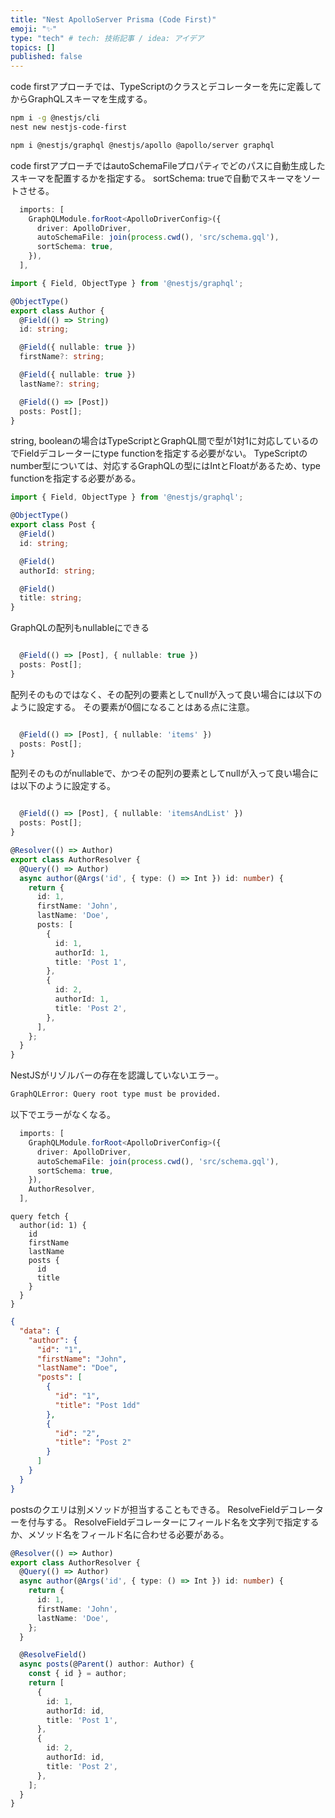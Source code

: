 ```yaml
---
title: "Nest ApolloServer Prisma (Code First)"
emoji: "✨"
type: "tech" # tech: 技術記事 / idea: アイデア
topics: []
published: false
---
```


code firstアプローチでは、TypeScriptのクラスとデコレーターを先に定義してからGraphQLスキーマを生成する。

```sh
npm i -g @nestjs/cli
nest new nestjs-code-first
```

```sh
npm i @nestjs/graphql @nestjs/apollo @apollo/server graphql
```

code firstアプローチではautoSchemaFileプロパティでどのパスに自動生成したスキーマを配置するかを指定する。
sortSchema: trueで自動でスキーマをソートさせる。
 
```ts:app.module.ts
  imports: [
    GraphQLModule.forRoot<ApolloDriverConfig>({
      driver: ApolloDriver,
      autoSchemaFile: join(process.cwd(), 'src/schema.gql'),
      sortSchema: true,
    }),
  ],
```

```ts:Author/models/author.model.ts
import { Field, ObjectType } from '@nestjs/graphql';

@ObjectType()
export class Author {
  @Field(() => String)
  id: string;

  @Field({ nullable: true })
  firstName?: string;

  @Field({ nullable: true })
  lastName?: string;

  @Field(() => [Post])
  posts: Post[];
}
```

string, booleanの場合はTypeScriptとGraphQL間で型が1対1に対応しているのでFieldデコレーターにtype functionを指定する必要がない。
TypeScriptのnumber型については、対応するGraphQLの型にはIntとFloatがあるため、type functionを指定する必要がある。

```ts:Post/models/post.model.ts
import { Field, ObjectType } from '@nestjs/graphql';

@ObjectType()
export class Post {
  @Field()
  id: string;

  @Field()
  authorId: string;

  @Field()
  title: string;
}
```

GraphQLの配列もnullableにできる

```ts:Author/models/author.model.ts

  @Field(() => [Post], { nullable: true })
  posts: Post[];
}
```

配列そのものではなく、その配列の要素としてnullが入って良い場合には以下のように設定する。
その要素が0個になることはある点に注意。

```ts:Author/models/author.model.ts

  @Field(() => [Post], { nullable: 'items' })
  posts: Post[];
}
```

配列そのものがnullableで、かつその配列の要素としてnullが入って良い場合には以下のように設定する。

```ts:Author/models/author.model.ts

  @Field(() => [Post], { nullable: 'itemsAndList' })
  posts: Post[];
}
```

```ts:Author/author.resolver.ts
@Resolver(() => Author)
export class AuthorResolver {
  @Query(() => Author)
  async author(@Args('id', { type: () => Int }) id: number) {
    return {
      id: 1,
      firstName: 'John',
      lastName: 'Doe',
      posts: [
        {
          id: 1,
          authorId: 1,
          title: 'Post 1',
        },
        {
          id: 2,
          authorId: 1,
          title: 'Post 2',
        },
      ],
    };
  }
}
```

NestJSがリゾルバーの存在を認識していないエラー。

```sh
GraphQLError: Query root type must be provided.
```

以下でエラーがなくなる。

```ts:app.module.ts
  imports: [
    GraphQLModule.forRoot<ApolloDriverConfig>({
      driver: ApolloDriver,
      autoSchemaFile: join(process.cwd(), 'src/schema.gql'),
      sortSchema: true,
    }),
    AuthorResolver,
  ],
```

```gql
query fetch {
  author(id: 1) {
    id
    firstName
    lastName
    posts {
      id
      title
    }
  }
}
```

```json
{
  "data": {
    "author": {
      "id": "1",
      "firstName": "John",
      "lastName": "Doe",
      "posts": [
        {
          "id": "1",
          "title": "Post 1dd"
        },
        {
          "id": "2",
          "title": "Post 2"
        }
      ]
    }
  }
}
```

postsのクエリは別メソッドが担当することもできる。
ResolveFieldデコレーターを付与する。
ResolveFieldデコレーターにフィールド名を文字列で指定するか、メソッド名をフィールド名に合わせる必要がある。

```ts:Author/author.resolver.ts
@Resolver(() => Author)
export class AuthorResolver {
  @Query(() => Author)
  async author(@Args('id', { type: () => Int }) id: number) {
    return {
      id: 1,
      firstName: 'John',
      lastName: 'Doe',
    };
  }

  @ResolveField()
  async posts(@Parent() author: Author) {
    const { id } = author;
    return [
      {
        id: 1,
        authorId: id,
        title: 'Post 1',
      },
      {
        id: 2,
        authorId: id,
        title: 'Post 2',
      },
    ];
  }
}
```
